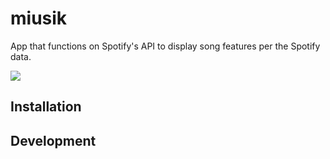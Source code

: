 # miusik
App that functions on Spotify's API to display song features per the Spotify data.

![](https://media.giphy.com/media/ieeaJrhd78uszY7AS9/source.gif)

## Installation

## Development

